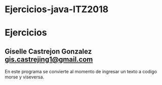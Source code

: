 # Ejercicios-java-ITZ2018
Ejercicios
===================
Giselle Castrejon Gonzalez  gis.castrejing1@gmail.com
------------------------------------------------------
En este programa se convierte al momento de ingresar un texto a codigo
 morse y viseversa.

